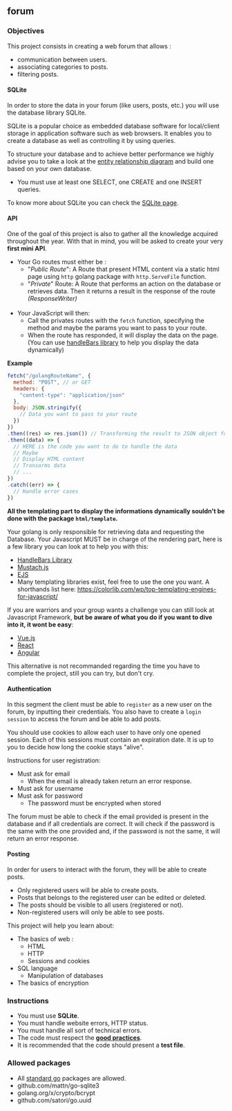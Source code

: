 ## forum

### Objectives

This project consists in creating a web forum that allows :

- communication between users.
- associating categories to posts.
- filtering posts.

#### SQLite

In order to store the data in your forum (like users, posts, etc.) you will use the database library SQLite.

SQLite is a popular choice as embedded database software for local/client storage in application software such as web browsers. It enables you to create a database as well as controlling it by using queries.

To structure your database and to achieve better performance we highly advise you to take a look at the [entity relationship diagram](https://www.smartdraw.com/entity-relationship-diagram/) and build one based on your own database.

- You must use at least one SELECT, one CREATE and one INSERT queries.

To know more about SQLite you can check the [SQLite page](https://www.sqlite.org/index.html).

#### API

One of the goal of this project is also to gather all the knowledge acquired throughout the year. With that in mind, you will be asked to create your very **first mini API**.

* Your Go routes must either be :
  * "*Public Route*": A Route that present HTML content via a static html page using `http` golang package with `http.ServeFile` function.
  * "*Private*" Route: A Route that performs an action on the database or retrieves data. Then it returns a result in the response of the route *(ResponseWriter)*
  <br><br>
* Your JavaScript will then: 
  * Call the privates routes with the `fetch` function, specifying the method and maybe the params you want to pass to your route.
  * When the route has responded, it will display the data on the page. (You can use [handleBars library](https://handlebarsjs.com/) to help you display the data dynamically)

**Example**
``` javascript
fetch("/golangRouteName", {
  method: "POST", // or GET
  headers: {
    "content-type": "application/json"
  },
  body: JSON.stringify({
    // Data you want to pass to your route
  })
})
.then((res) => res.json()) // Transforming the result to JSON object format to handle it easily
.then((data) => {
  // HERE is the code you want to do to handle the data
  // Maybe
  // Display HTML content
  // Transorms data
  // ...
})
.catch((err) => {
  // Handle error cases
})
```

**All the templating part to display the informations dynamically souldn't be done with the package `html/template`.**

Your golang is only responsible for retrieving data and requesting the Database.
Your Javascript MUST be in charge of the rendering part, here is a few library you can look at to help you with this:
- [HandleBars Library](https://handlebarsjs.com/)
- [Mustach.js](https://github.com/janl/mustache.js)
- [EJS](https://ejs.co/#install)
- Many templating libraries exist, feel free to use the one you want. A shorthands list here: https://colorlib.com/wp/top-templating-engines-for-javascript/

If you are warriors and your group wants a challenge you can still look at Javascript Framework, **but be aware of what you do if you want to dive into it, it wont be easy**:
- [Vue.js](https://vuejs.org/v2/guide/)
- [React](https://fr.reactjs.org/)
- [Angular](https://angular.io/docs)

This alternative is not recommanded regarding the time you have to complete the project, still you can try, but don't cry.


#### Authentication

In this segment the client must be able to `register` as a new user on the forum, by inputting their credentials. You also have to create a `login session` to access the forum and be able to add posts.

You should use cookies to allow each user to have only one opened session. Each of this sessions must contain an expiration date. It is up to you to decide how long the cookie stays "alive".

Instructions for user registration:

- Must ask for email
  - When the email is already taken return an error response.
- Must ask for username
- Must ask for password
  - The password must be encrypted when stored

The forum must be able to check if the email provided is present in the database and if all credentials are correct. It will check if the password is the same with the one provided and, if the password is not the same, it will return an error response.

#### Posting

In order for users to interact with the forum, they will be able to create posts.

- Only registered users will be able to create posts.
- Posts that belongs to the registered user can be edited or deleted.
- The posts should be visible to all users (registered or not).
- Non-registered users will only be able to see posts.

<!-- #### Filter

You need to implement a filter mechanism, that will allow users to filter the displayed posts by :

- categories
- created posts
- liked posts

You can look at filtering by categories as subforums. A subforum is a section of an online forum dedicated to a specific topic.

Note that the last two are only available for registered users and must refer to the logged in user. -->

<!-- #### Heroku

For the forum project you **must** deploy you website to Heroku. You can see all about heroku basics on the [forum-herokuize](https://lyon-ynov-campus.github.io/YTrack/subjects/forum/herokuize/) subject. -->

This project will help you learn about:

- The basics of web :
  - HTML
  - HTTP
  - Sessions and cookies
- SQL language
  - Manipulation of databases
- The basics of encryption 

### Instructions

- You must use **SQLite**.
- You must handle website errors, HTTP status.
- You must handle all sort of technical errors.
- The code must respect the [**good practices**](https://public.01-edu.org/subjects/good-practices/).
- It is recommended that the code should present a **test file**.

### Allowed packages

- All [standard go](https://golang.org/pkg/) packages are allowed.
- github.com/mattn/go-sqlite3
- golang.org/x/crypto/bcrypt
- github.com/satori/go.uuid
